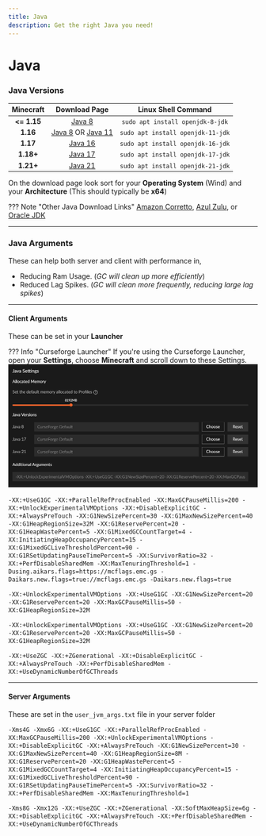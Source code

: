 ```yaml
---
title: Java
description: Get the right Java you need!
---
```


# Java

### Java Versions

|  Minecraft  |                                                                Download Page                                                                 |          Linux Shell Command          |
|:-----------:|:--------------------------------------------------------------------------------------------------------------------------------------------:|:-------------------------------------:|
| **<= 1.15** |                                     [Java 8](https://adoptium.net/?variant=openjdk8&jvmVariant=hotspot)                                      | ```sudo apt install openjdk-8-jdk```  |
|  **1.16**   | [Java 8](https://adoptium.net/?variant=openjdk8&jvmVariant=hotspot) OR [Java 11](https://adoptium.net/?variant=openjdk11&jvmVariant=hotspot) | ```sudo apt install openjdk-11-jdk``` |
|  **1.17**   |                                    [Java 16](https://adoptium.net/?variant=openjdk16&jvmVariant=hotspot)                                     | ```sudo apt install openjdk-16-jdk``` |
|  **1.18+**  |                                    [Java 17](https://adoptium.net/?variant=openjdk17&jvmVariant=hotspot)                                     | ```sudo apt install openjdk-17-jdk``` |
|  **1.21+**  |                            [Java 21](https://adoptium.net/temurin/releases/?variant=openjdk21&jvmVariant=hotspot)                            | ```sudo apt install openjdk-21-jdk``` |

On the download page look sort for your **Operating System** (Wind) and your **Architecture** (This should typically be **x64**)

??? Note "Other Java Download Links"
    [Amazon Corretto](https://aws.amazon.com/corretto/), [Azul Zulu](https://www.azul.com/downloads/?package=jdk#zulu), or [Oracle JDK](https://www.oracle.com/java/technologies/downloads/archive/)

---

### Java Arguments

These can help both server and client with performance in,

- Reducing Ram Usage. (_GC will clean up more efficiently_)
- Reduced Lag Spikes. (_GC will clean more frequently, reducing large lag spikes_)

---

#### Client Arguments

These can be set in your **Launcher**

??? Info "Curseforge Launcher"
    If you're using the Curseforge Launcher, open your **Settings**, choose **Minecraft** and scroll down to these Settings. 
    ![](img/java.png)

``` title="Java 8-11 Client Arguments"
-XX:+UseG1GC -XX:+ParallelRefProcEnabled -XX:MaxGCPauseMillis=200 -XX:+UnlockExperimentalVMOptions -XX:+DisableExplicitGC -XX:+AlwaysPreTouch -XX:G1NewSizePercent=30 -XX:G1MaxNewSizePercent=40 -XX:G1HeapRegionSize=32M -XX:G1ReservePercent=20 -XX:G1HeapWastePercent=5 -XX:G1MixedGCCountTarget=4 -XX:InitiatingHeapOccupancyPercent=15 -XX:G1MixedGCLiveThresholdPercent=90 -XX:G1RSetUpdatingPauseTimePercent=5 -XX:SurvivorRatio=32 -XX:+PerfDisableSharedMem -XX:MaxTenuringThreshold=1 -Dusing.aikars.flags=https://mcflags.emc.gs -Daikars.new.flags=true://mcflags.emc.gs -Daikars.new.flags=true
```

``` title="Java 17+ Client Arguments"
-XX:+UnlockExperimentalVMOptions -XX:+UseG1GC -XX:G1NewSizePercent=20 -XX:G1ReservePercent=20 -XX:MaxGCPauseMillis=50 -XX:G1HeapRegionSize=32M
```

```title="Java 21 Client Arguments | Default"
-XX:+UnlockExperimentalVMOptions -XX:+UseG1GC -XX:G1NewSizePercent=20 -XX:G1ReservePercent=20 -XX:MaxGCPauseMillis=50 -XX:G1HeapRegionSize=32M
```

```title="Java 21 Client Arguments | If you have lots of ram (12GB+), try ZGC"
-XX:+UseZGC -XX:+ZGenerational -XX:+DisableExplicitGC -XX:+AlwaysPreTouch -XX:+PerfDisableSharedMem -XX:+UseDynamicNumberOfGCThreads
```

---

#### Server Arguments

These are set in the `user_jvm_args.txt` file in your server folder

```title="Java Server Arguments | Default JVM arguments Shipped with our server packs"
-Xms4G -Xmx6G -XX:+UseG1GC -XX:+ParallelRefProcEnabled -XX:MaxGCPauseMillis=200 -XX:+UnlockExperimentalVMOptions -XX:+DisableExplicitGC -XX:+AlwaysPreTouch -XX:G1NewSizePercent=30 -XX:G1MaxNewSizePercent=40 -XX:G1HeapRegionSize=8M -XX:G1ReservePercent=20 -XX:G1HeapWastePercent=5 -XX:G1MixedGCCountTarget=4 -XX:InitiatingHeapOccupancyPercent=15 -XX:G1MixedGCLiveThresholdPercent=90 -XX:G1RSetUpdatingPauseTimePercent=5 -XX:SurvivorRatio=32 -XX:+PerfDisableSharedMem -XX:MaxTenuringThreshold=1 
```

```title="Java Server Arguments | For fast CPUs with 4+ cores & lots of ram (8-12GB), try ZGC:"
-Xms8G -Xmx12G -XX:+UseZGC -XX:+ZGenerational -XX:SoftMaxHeapSize=6g -XX:+DisableExplicitGC -XX:+AlwaysPreTouch -XX:+PerfDisableSharedMem -XX:+UseDynamicNumberOfGCThreads
```

